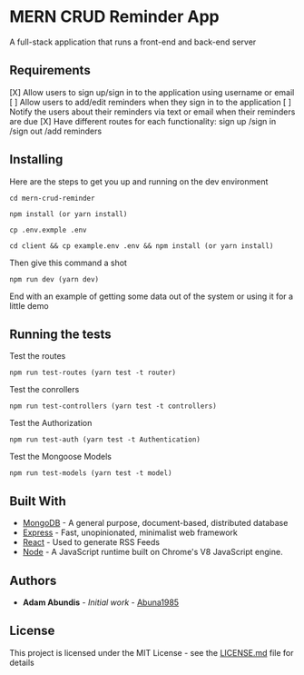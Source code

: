 # MERN CRUD Reminder App

A full-stack application that runs a front-end and back-end server

## Requirements
[X] Allow users to sign up/sign in to the application using username or email
[ ] Allow users to add/edit reminders when they sign in to the application
[ ] Notify the users about their reminders via text or email when their reminders are due
[X] Have different routes for each functionality: sign up /sign in /sign out /add reminders

## Installing

Here are the steps to get you up and running on the dev environment

```
cd mern-crud-reminder 
```
```
npm install (or yarn install)
```

```
cp .env.exmple .env
```

```
cd client && cp example.env .env && npm install (or yarn install)
```

Then give this command a shot

```
npm run dev (yarn dev)
```

End with an example of getting some data out of the system or using it for a little demo

## Running the tests

Test the routes
```
npm run test-routes (yarn test -t router)
```
Test the conrollers
```
npm run test-controllers (yarn test -t controllers)
```
Test the Authorization
```
npm run test-auth (yarn test -t Authentication)
```
Test the Mongoose Models
```
npm run test-models (yarn test -t model)
```

## Built With

* [MongoDB](https://www.mongodb.com/) - A general purpose, document-based, distributed database
* [Express](https://expressjs.com/) - Fast, unopinionated, minimalist web framework
* [React](https://rometools.github.io/rome/) - Used to generate RSS Feeds 
* [Node](https://nodejs.org/en/) - A JavaScript runtime built on Chrome's V8 JavaScript engine.

## Authors

* **Adam Abundis** - *Initial work* - [Abuna1985](https://github.com/abuna1985)

## License

This project is licensed under the MIT License - see the [LICENSE.md](LICENSE.md) file for details

